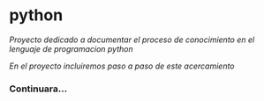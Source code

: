 # python

*Proyecto dedicado a documentar el proceso de conocimiento en el lenguaje de programacion python*

*En el proyecto incluiremos paso a paso de este acercamiento*

### Continuara...
